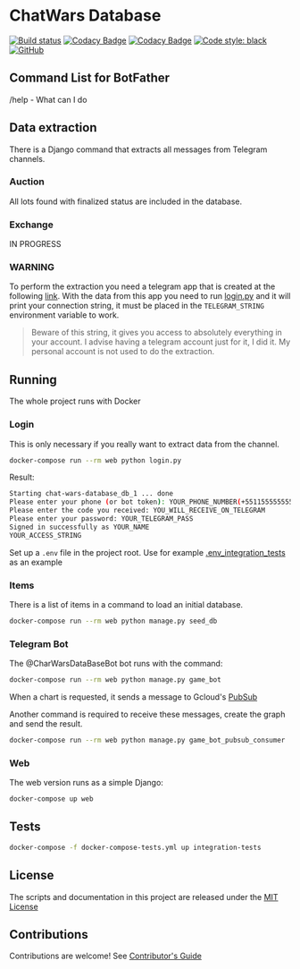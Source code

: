 # ChatWars Database

[![Build status](https://dev.azure.com/ricardobchaves/Ricardo/_apis/build/status/chat-wars-database/chat-wars-database)](https://dev.azure.com/ricardobchaves/Ricardo/_build/latest?definitionId=23) [![Codacy Badge](https://api.codacy.com/project/badge/Grade/7b22103a3e4e4776983d692219add41d)](https://www.codacy.com/manual/ricardochaves/chat-wars-database?utm_source=github.com&amp;utm_medium=referral&amp;utm_content=ricardochaves/chat-wars-database&amp;utm_campaign=Badge_Grade) [![Codacy Badge](https://api.codacy.com/project/badge/Coverage/7b22103a3e4e4776983d692219add41d)](https://www.codacy.com/manual/ricardochaves/chat-wars-database?utm_source=github.com&utm_medium=referral&utm_content=ricardochaves/chat-wars-database&utm_campaign=Badge_Coverage) [![Code style: black](https://img.shields.io/badge/code%20style-black-000000.svg)](https://github.com/psf/black) [![GitHub](https://img.shields.io/github/license/mashape/apistatus.svg)](https://github.com/ricardochaves/chat-wars-database/blob/master/LICENSE)

## Command List for BotFather

/help - What can I do

## Data extraction

There is a Django command that extracts all messages from Telegram channels.

### Auction

All lots found with finalized status are included in the database.

### Exchange

IN PROGRESS

### WARNING

To perform the extraction you need a telegram app that is created at the following [link](https://my.telegram.org/apps).
With the data from this app you need to run [login.py](login.py) and it will print your connection string, it must be placed in the `TELEGRAM_STRING` environment variable to work.
> Beware of this string, it gives you access to absolutely everything in your account. I advise having a telegram account just for it, I did it. My personal account is not used to do the extraction.

## Running

The whole project runs with Docker

### Login

This is only necessary if you really want to extract data from the channel.

```bash
docker-compose run --rm web python login.py
```

Result:

```bash
Starting chat-wars-database_db_1 ... done
Please enter your phone (or bot token): YOUR_PHONE_NUMBER(+5511555555555)
Please enter the code you received: YOU_WILL_RECEIVE_ON_TELEGRAM
Please enter your password: YOUR_TELEGRAM_PASS
Signed in successfully as YOUR_NAME
YOUR_ACCESS_STRING
```

Set up a `.env` file in the project root. Use for example [.env_integration_tests](.env_integration_tests) as an example

### Items

There is a list of items in a command to load an initial database.

```bash
docker-compose run --rm web python manage.py seed_db
```

### Telegram Bot

The @CharWarsDataBaseBot bot runs with the command:

```bash
docker-compose run --rm web python manage.py game_bot
```

When a chart is requested, it sends a message to Gcloud's [PubSub](https://cloud.google.com/pubsub/docs/)

Another command is required to receive these messages, create the graph and send the result.

```bash
docker-compose run --rm web python manage.py game_bot_pubsub_consumer
```

### Web

The web version runs as a simple Django:

```bash
docker-compose up web
```

## Tests

```bash
docker-compose -f docker-compose-tests.yml up integration-tests
```


## License

The scripts and documentation in this project are released under the [MIT License](LICENSE)

## Contributions

Contributions are welcome! See [Contributor's Guide](docs/contributors.md)